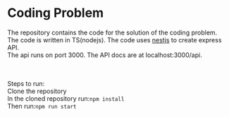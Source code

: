 <h1>
    Coding Problem
</h1>
<p>
The repository contains the code for the solution of the coding problem.
<br>
The code is written in TS(nodejs). The code uses <a href="https://nestjs.com/" target="_blank">nestjs</a> to create express API.
<br>
The api runs on port 3000. The API docs are at localhost:3000/api.
</p>
<br><br>
Steps to run:
<br>Clone the repository
<br>In the cloned repository run:<code>npm install</code>
<br>    Then run:<code>npm run start</code>
